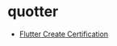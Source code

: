 # quotter

- [Flutter Create Certification](https://www.credential.net/a0rdblls?key=8938a64459cae1a2484b625f37a1cea42a09884bd7dd077ad9ab8735f93ad40a)


